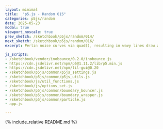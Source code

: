 ```yaml
---
layout: minimal
title:  "p5.js - Random 015"
categories: p5js/random
date: 2025-05-23
modal: true
viewport_noscale: true
prev_sketch: /sketchbook/p5js/random/014/
next_sketch: /sketchbook/p5js/random/016/
excerpt: Perlin noise curves via quad(), resulting in wavy lines draw as bars formed by quadrangles.

js_scripts:
- /sketchbook/vendor/inobounce/0.2.0/inobounce.js
- https://cdn.jsdelivr.net/npm/p5@1.11.2/lib/p5.min.js
- https://cdn.jsdelivr.net/npm/lil-gui@0.20
- /sketchbook/p5js/common/p5js_settings.js
- /sketchbook/p5js/common/p5js_utils.js
- /sketchbook/js/util_functions.js
- /sketchbook/js/options_set.js
- /sketchbook/p5js/common/boundary_bouncer.js
- /sketchbook/p5js/common/boundary_wrapper.js
- /sketchbook/p5js/common/particle.js
- app.js

---
```


{% include_relative README.md %}


